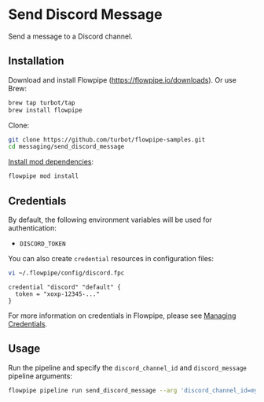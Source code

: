 # Send Discord Message

Send a message to a Discord channel.

## Installation

Download and install Flowpipe (https://flowpipe.io/downloads). Or use Brew:

```sh
brew tap turbot/tap
brew install flowpipe
```

Clone:

```sh
git clone https://github.com/turbot/flowpipe-samples.git
cd messaging/send_discord_message
```

[Install mod dependencies](https://www.flowpipe.io/docs/mods/mod-dependencies#mod-dependencies):

```sh
flowpipe mod install
```

## Credentials

By default, the following environment variables will be used for authentication:

- `DISCORD_TOKEN`

You can also create `credential` resources in configuration files:

```sh
vi ~/.flowpipe/config/discord.fpc
```

```hcl
credential "discord" "default" {
  token = "xoxp-12345-..."
}
```

For more information on credentials in Flowpipe, please see [Managing Credentials](https://flowpipe.io/docs/run/credentials).

## Usage

Run the pipeline and specify the `discord_channel_id` and `discord_message` pipeline arguments:

```sh
flowpipe pipeline run send_discord_message --arg 'discord_channel_id=my-channel' --arg 'discord_message=Hello world!'
```

